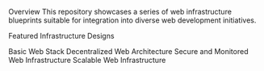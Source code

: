 Overview
This repository showcases a series of web infrastructure blueprints suitable for integration into diverse web development initiatives.

Featured Infrastructure Designs

Basic Web Stack
Decentralized Web Architecture
Secure and Monitored Web Infrastructure
Scalable Web Infrastructure
